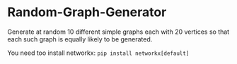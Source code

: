 # Random-Graph-Generator

Generate at random 10 different simple graphs each with 20 vertices so that each such graph is equally likely to be generated.

You need too install networkx: 
`pip install networkx[default]`
